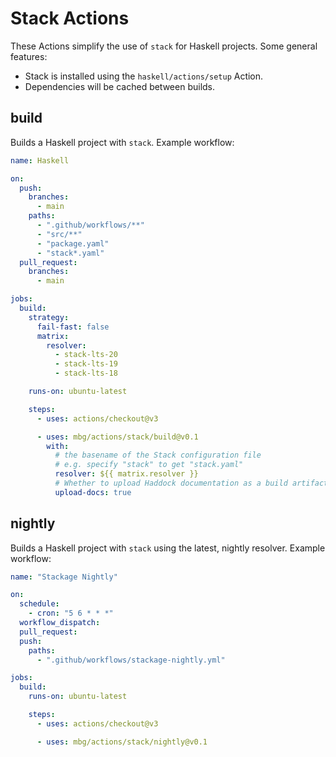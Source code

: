# Stack Actions

These Actions simplify the use of `stack` for Haskell projects. Some general features:

- Stack is installed using the `haskell/actions/setup` Action.
- Dependencies will be cached between builds.

## build

Builds a Haskell project with `stack`. Example workflow:

```yaml
name: Haskell

on:
  push:
    branches:
      - main
    paths:
      - ".github/workflows/**"
      - "src/**"
      - "package.yaml"
      - "stack*.yaml"
  pull_request:
    branches:
      - main

jobs:
  build:
    strategy:
      fail-fast: false
      matrix:
        resolver:
          - stack-lts-20
          - stack-lts-19
          - stack-lts-18

    runs-on: ubuntu-latest

    steps:
      - uses: actions/checkout@v3

      - uses: mbg/actions/stack/build@v0.1
        with:
          # the basename of the Stack configuration file
          # e.g. specify "stack" to get "stack.yaml"
          resolver: ${{ matrix.resolver }}
          # Whether to upload Haddock documentation as a build artifact
          upload-docs: true
```

## nightly

Builds a Haskell project with `stack` using the latest, nightly resolver. Example workflow:

```yaml
name: "Stackage Nightly"

on:
  schedule:
    - cron: "5 6 * * *"
  workflow_dispatch:
  pull_request:
  push:
    paths:
      - ".github/workflows/stackage-nightly.yml"

jobs:
  build:
    runs-on: ubuntu-latest

    steps:
      - uses: actions/checkout@v3

      - uses: mbg/actions/stack/nightly@v0.1
```
